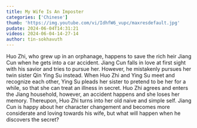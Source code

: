 ```yaml
---
title: My Wife Is An Imposter
categories: ['Chinese']
thumb: 'https://img.youtube.com/vi/IdhfW6_vupc/maxresdefault.jpg'
pudate: 2024-06-04T14:31:21
videos: 2024-06-04-14-27-14
author: tin-sokhavuth
---
```

Huo Zhi, who grew up in an orphanage, happens to save the rich heir Jiang Cun when he gets into a car accident. Jiang Cun falls in love at first sight with his savior and tries to pursue her. However, he mistakenly pursues her twin sister Qin Ying Su instead. When Huo Zhi and Ying Su meet and recognize each other, Ying Su pleads her sister to pretend to be her for a while, so that she can treat an illness in secret. Huo Zhi agrees and enters the Jiang household, however, an accident happens and she loses her memory. Thereupon, Huo Zhi turns into her old naive and simple self. Jiang Cun is happy about her character changement and becomes more considerate and loving towards his wife, but what will happen when he discovers the secret?